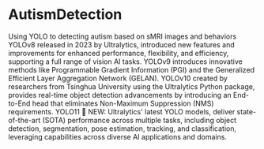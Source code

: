 # AutismDetection
Using YOLO to detecting autism based on sMRI images and behaviors
YOLOv8 released in 2023 by Ultralytics, introduced new features and improvements for enhanced performance, flexibility, and efficiency, supporting a full range of vision AI tasks.
YOLOv9 introduces innovative methods like Programmable Gradient Information (PGI) and the Generalized Efficient Layer Aggregation Network (GELAN).
YOLOv10 created by researchers from Tsinghua University using the Ultralytics Python package, provides real-time object detection advancements by introducing an End-to-End head that eliminates Non-Maximum Suppression (NMS) requirements.
YOLO11 🚀 NEW: Ultralytics' latest YOLO models, deliver state-of-the-art (SOTA) performance across multiple tasks, including object detection, segmentation, pose estimation, tracking, and classification, leveraging capabilities across diverse AI applications and domains.
